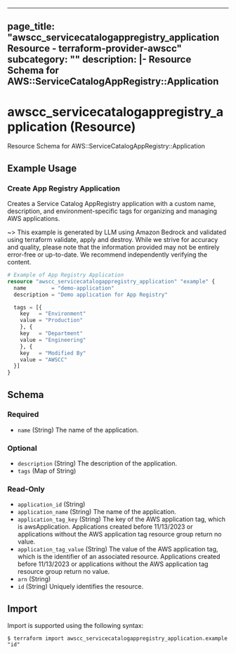 
---
page_title: "awscc_servicecatalogappregistry_application Resource - terraform-provider-awscc"
subcategory: ""
description: |-
  Resource Schema for AWS::ServiceCatalogAppRegistry::Application
---

# awscc_servicecatalogappregistry_application (Resource)

Resource Schema for AWS::ServiceCatalogAppRegistry::Application

## Example Usage

### Create App Registry Application

Creates a Service Catalog AppRegistry application with a custom name, description, and environment-specific tags for organizing and managing AWS applications.

~> This example is generated by LLM using Amazon Bedrock and validated using terraform validate, apply and destroy. While we strive for accuracy and quality, please note that the information provided may not be entirely error-free or up-to-date. We recommend independently verifying the content.

```terraform
# Example of App Registry Application
resource "awscc_servicecatalogappregistry_application" "example" {
  name        = "demo-application"
  description = "Demo application for App Registry"

  tags = [{
    key   = "Environment"
    value = "Production"
    }, {
    key   = "Department"
    value = "Engineering"
    }, {
    key   = "Modified By"
    value = "AWSCC"
  }]
}
```

<!-- schema generated by tfplugindocs -->
## Schema

### Required

- `name` (String) The name of the application.

### Optional

- `description` (String) The description of the application.
- `tags` (Map of String)

### Read-Only

- `application_id` (String)
- `application_name` (String) The name of the application.
- `application_tag_key` (String) The key of the AWS application tag, which is awsApplication. Applications created before 11/13/2023 or applications without the AWS application tag resource group return no value.
- `application_tag_value` (String) The value of the AWS application tag, which is the identifier of an associated resource. Applications created before 11/13/2023 or applications without the AWS application tag resource group return no value.
- `arn` (String)
- `id` (String) Uniquely identifies the resource.

## Import

Import is supported using the following syntax:

```shell
$ terraform import awscc_servicecatalogappregistry_application.example "id"
```

